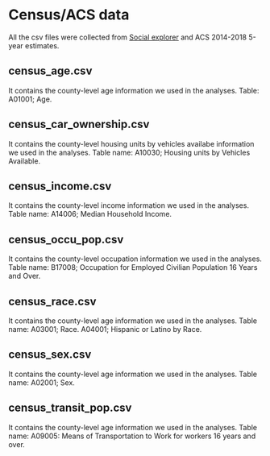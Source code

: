 # Census/ACS data
All the csv files were collected from [Social explorer](https://www.socialexplorer.com/explore-tables) and ACS 2014-2018 5-year estimates.

## census_age.csv
It contains the county-level age information we used in the analyses. Table: A01001; Age. 

## census_car_ownership.csv
It contains the county-level housing units by vehicles availabe information we used in the analyses. Table name: A10030; Housing units by Vehicles Available.

## census_income.csv
It contains the county-level income information we used in the analyses. Table name: A14006; Median Household Income.

## census_occu_pop.csv
It contains the county-level occupation information we used in the analyses. Table name: B17008; Occupation for Employed Civilian Population 16 Years and Over.

## census_race.csv
It contains the county-level age information we used in the analyses. Table name: A03001; Race. A04001; Hispanic or Latino by Race.

## census_sex.csv
It contains the county-level age information we used in the analyses. Table name: A02001; Sex.

## census_transit_pop.csv
It contains the county-level age information we used in the analyses. Table name: A09005: Means of Transportation to Work for workers 16 years and over.